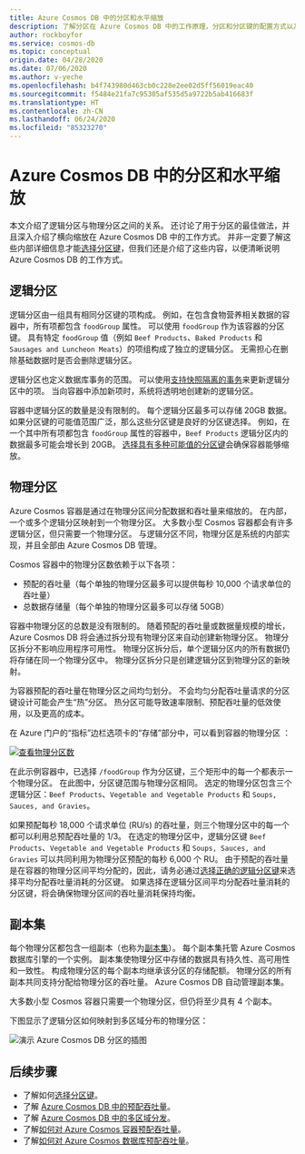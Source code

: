 ```yaml
---
title: Azure Cosmos DB 中的分区和水平缩放
description: 了解分区在 Azure Cosmos DB 中的工作原理，分区和分区键的配置方式以及应用程序分区键的选择方法。
author: rockboyfor
ms.service: cosmos-db
ms.topic: conceptual
origin.date: 04/28/2020
ms.date: 07/06/2020
ms.author: v-yeche
ms.openlocfilehash: b4f743980d463cb0c228e2ee02d5ff56019eac40
ms.sourcegitcommit: f5484e21fa7c95305af535d5a9722b5ab416683f
ms.translationtype: HT
ms.contentlocale: zh-CN
ms.lasthandoff: 06/24/2020
ms.locfileid: "85323270"
---
```

# <a name="partitioning-and-horizontal-scaling-in-azure-cosmos-db"></a>Azure Cosmos DB 中的分区和水平缩放

本文介绍了逻辑分区与物理分区之间的关系。 还讨论了用于分区的最佳做法，并且深入介绍了横向缩放在 Azure Cosmos DB 中的工作方式。 并非一定要了解这些内部详细信息才能[选择分区键](partitioning-overview.md#choose-partitionkey)，但我们还是介绍了这些内容，以便清晰说明 Azure Cosmos DB 的工作方式。

## <a name="logical-partitions"></a>逻辑分区

逻辑分区由一组具有相同分区键的项构成。 例如，在包含食物营养相关数据的容器中，所有项都包含 `foodGroup` 属性。 可以使用 `foodGroup` 作为该容器的分区键。 具有特定 `foodGroup` 值（例如 `Beef Products`、`Baked Products` 和 `Sausages and Luncheon Meats`）的项组构成了独立的逻辑分区。 无需担心在删除基础数据时是否会删除逻辑分区。

逻辑分区也定义数据库事务的范围。 可以使用[支持快照隔离的事务](database-transactions-optimistic-concurrency.md)来更新逻辑分区中的项。 当向容器中添加新项时，系统将透明地创建新的逻辑分区。

容器中逻辑分区的数量是没有限制的。 每个逻辑分区最多可以存储 20GB 数据。 如果分区键的可能值范围广泛，那么这些分区键是良好的分区键选择。 例如，在一个其中所有项都包含 `foodGroup` 属性的容器中，`Beef Products` 逻辑分区内的数据最多可能会增长到 20GB。 [选择具有多种可能值的分区键](partitioning-overview.md#choose-partitionkey)会确保容器能够缩放。

## <a name="physical-partitions"></a>物理分区

Azure Cosmos 容器是通过在物理分区间分配数据和吞吐量来缩放的。 在内部，一个或多个逻辑分区映射到一个物理分区。 大多数小型 Cosmos 容器都会有许多逻辑分区，但只需要一个物理分区。 与逻辑分区不同，物理分区是系统的内部实现，并且全部由 Azure Cosmos DB 管理。

Cosmos 容器中的物理分区数依赖于以下各项：

- 预配的吞吐量（每个单独的物理分区最多可以提供每秒 10,000 个请求单位的吞吐量）
- 总数据存储量（每个单独的物理分区最多可以存储 50GB）

容器中物理分区的总数是没有限制的。 随着预配的吞吐量或数据量规模的增长，Azure Cosmos DB 将会通过拆分现有物理分区来自动创建新物理分区。 物理分区拆分不影响应用程序可用性。 物理分区拆分后，单个逻辑分区内的所有数据仍将存储在同一个物理分区中。 物理分区拆分只是创建逻辑分区到物理分区的新映射。

为容器预配的吞吐量在物理分区之间均匀划分。 不会均匀分配吞吐量请求的分区键设计可能会产生“热”分区。 热分区可能导致速率限制、预配吞吐量的低效使用，以及更高的成本。

在 Azure 门户的“指标”边栏选项卡的“存储”部分中，可以看到容器的物理分区 ：

[![查看物理分区数](./media/partition-data/view-partitions-zoomed-out.png) ](./media/partition-data/view-partitions-zoomed-in.png#lightbox)

在此示例容器中，已选择 `/foodGroup` 作为分区键，三个矩形中的每一个都表示一个物理分区。 在此图中，分区键范围与物理分区相同。 选定的物理分区包含三个逻辑分区：`Beef Products`、`Vegetable and Vegetable Products` 和 `Soups, Sauces, and Gravies`。

如果预配每秒 18,000 个请求单位 (RU/s) 的吞吐量，则三个物理分区中的每一个都可以利用总预配吞吐量的 1/3。 在选定的物理分区中，逻辑分区键 `Beef Products`、`Vegetable and Vegetable Products` 和 `Soups, Sauces, and Gravies` 可以共同利用为物理分区预配的每秒 6,000 个 RU。 由于预配的吞吐量是在容器的物理分区间平均分配的，因此，请务必通过[选择正确的逻辑分区键](partitioning-overview.md#choose-partitionkey)来选择平均分配吞吐量消耗的分区键。 如果选择在逻辑分区间平均分配吞吐量消耗的分区键，将会确保物理分区间的吞吐量消耗保持均衡。

## <a name="replica-sets"></a>副本集

每个物理分区都包含一组副本（也称为[副本集](global-dist-under-the-hood.md)）。 每个副本集托管 Azure Cosmos 数据库引擎的一个实例。 副本集使物理分区中存储的数据具有持久性、高可用性和一致性。 构成物理分区的每个副本均继承该分区的存储配额。 物理分区的所有副本共同支持分配给物理分区的吞吐量。 Azure Cosmos DB 自动管理副本集。

大多数小型 Cosmos 容器只需要一个物理分区，但仍将至少具有 4 个副本。

下图显示了逻辑分区如何映射到多区域分布的物理分区：

![演示 Azure Cosmos DB 分区的插图](./media/partition-data/logical-partitions.png)

## <a name="next-steps"></a>后续步骤

* 了解如何[选择分区键](partitioning-overview.md#choose-partitionkey)。
* 了解 [Azure Cosmos DB 中的预配吞吐量](request-units.md)。
* 了解 [Azure Cosmos DB 中的多区域分发](distribute-data-globally.md)。
* 了解[如何对 Azure Cosmos 容器预配吞吐量](how-to-provision-container-throughput.md)。
* 了解[如何对 Azure Cosmos 数据库预配吞吐量](how-to-provision-database-throughput.md)。

<!-- Update_Description: update meta properties, wording update, update link -->